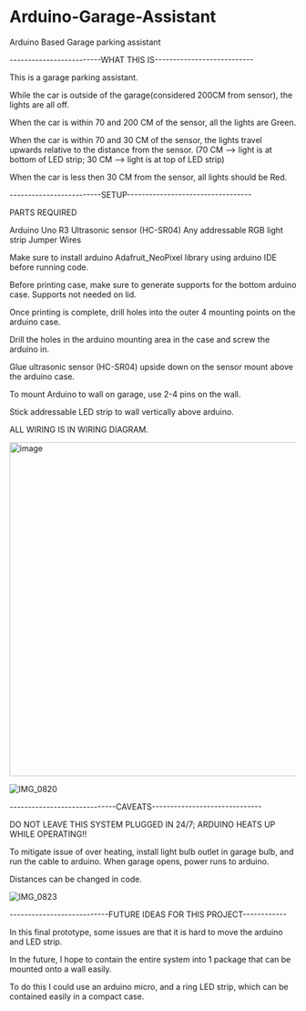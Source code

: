 
# Arduino-Garage-Assistant
Arduino Based Garage parking assistant 


-------------------------WHAT THIS IS---------------------------

This is a garage parking assistant. 

While the car is outside of the garage(considered 200CM from sensor), the lights are all off.

When the car is within 70 and 200 CM of the sensor, all the lights are Green.

When the car is within 70 and 30 CM of the sensor, the lights travel upwards relative to the distance from the sensor.
(70 CM --> light is at bottom of LED strip; 30 CM --> light is at top of LED strip)

When the car is less then 30 CM from the sensor, all lights should be Red.


-------------------------SETUP----------------------------------

PARTS REQUIRED

Arduino Uno R3
Ultrasonic sensor (HC-SR04)
Any addressable RGB light strip
Jumper Wires

Make sure to install arduino Adafruit_NeoPixel library using arduino IDE before running code.

Before printing case, make sure to generate supports for the bottom arduino case. Supports not needed on lid.

Once printing is complete, drill holes into the outer 4 mounting points on the arduino case. 

Drill the holes in the arduino mounting area in the case and screw the arduino in.

Glue ultrasonic sensor (HC-SR04) upside down on the sensor mount above the arduino case.

To mount Arduino to wall on garage, use 2-4 pins on the wall.

Stick addressable LED strip to wall vertically above arduino.


ALL WIRING IS IN WIRING DIAGRAM.

<img width="586" alt="image" src="https://user-images.githubusercontent.com/87161096/129501590-6968e52e-5a19-4b0d-80a4-df6189916ff3.png">



![IMG_0820](https://user-images.githubusercontent.com/87161096/129452749-69f150a3-447e-4cea-a91a-392eba86c9fc.jpeg)


-----------------------------CAVEATS------------------------------

DO NOT LEAVE THIS SYSTEM PLUGGED IN 24/7; ARDUINO HEATS UP WHILE OPERATING!!

To mitigate issue of over heating, install light bulb outlet in garage bulb, and run the cable to arduino.
When garage opens, power runs to arduino.

Distances can be changed in code.



![IMG_0823](https://user-images.githubusercontent.com/87161096/129452750-b3653085-d768-4e39-8192-c1beca50af21.jpeg)


---------------------------FUTURE IDEAS FOR THIS PROJECT------------

In this final prototype, some issues are that it is hard to move the arduino and LED strip. 

In the future, I hope to contain the entire system into 1 package that can be mounted onto a wall easily.

To do this I could use an arduino micro, and a ring LED strip, which can be contained easily in a compact case. 

